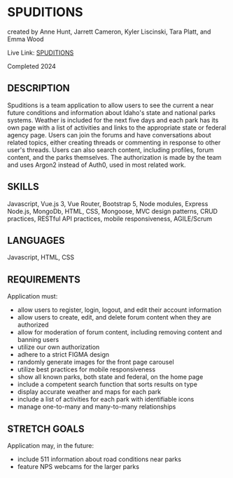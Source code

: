 # SPUDITIONS

created by Anne Hunt, Jarrett Cameron, Kyler Liscinski, Tara Platt, and Emma Wood

Live Link: [SPUDITIONS](https://www.spuditions.com)

Completed 2024

## DESCRIPTION

Spuditions is a team application to allow users to see the current a near future conditions and information about Idaho's state and national parks systems. Weather is included for the next five days and each park has its own page with a list of activities and links to the appropriate state or federal agency page. Users can join the forums and have conversations about related topics, either creating threads or commenting in response to other user's threads. Users can also search content, including profiles, forum content, and the parks themselves. The authorization is made by the team and uses Argon2 instead of Auth0, used in most related work.

## SKILLS

Javascript, Vue.js 3, Vue Router, Bootstrap 5, Node modules, Express Node.js, MongoDb, HTML, CSS, Mongoose, MVC design patterns, CRUD practices, RESTful API practices, mobile responsiveness, AGILE/Scrum

## LANGUAGES

Javascript, HTML, CSS

## REQUIREMENTS

Application must:

- allow users to register, login, logout, and edit their account information
- allow users to create, edit, and delete forum content when they are authorized
- allow for moderation of forum content, including removing content and banning users
- utilize our own authorization
- adhere to a strict FIGMA design
- randomly generate images for the front page carousel
- utilize best practices for mobile responsiveness
- show all known parks, both state and federal, on the home page
- include a competent search function that sorts results on type
- display accurate weather and maps for each park
- include a list of activities for each park with identifiable icons
- manage one-to-many and many-to-many relationships

## STRETCH GOALS

Application may, in the future:

- include 511 information about road conditions near parks
- feature NPS webcams for the larger parks
